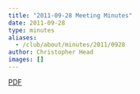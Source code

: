 ```yaml
---
title: "2011-09-28 Meeting Minutes"
date: 2011-09-28
type: minutes
aliases:
  - /club/about/minutes/2011/0928
author: Christopher Head
images: []
---
```


[PDF](/files/minutes-2011-09-28.pdf)
